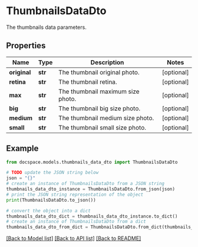# ThumbnailsDataDto

The thumbnails data parameters.

## Properties

Name | Type | Description | Notes
------------ | ------------- | ------------- | -------------
**original** | **str** | The thumbnail original photo. | [optional] 
**retina** | **str** | The thumbnail retina. | [optional] 
**max** | **str** | The thumbnail maximum size photo. | [optional] 
**big** | **str** | The thumbnail big size photo. | [optional] 
**medium** | **str** | The thumbnail medium size photo. | [optional] 
**small** | **str** | The thumbnail small size photo. | [optional] 

## Example

```python
from docspace.models.thumbnails_data_dto import ThumbnailsDataDto

# TODO update the JSON string below
json = "{}"
# create an instance of ThumbnailsDataDto from a JSON string
thumbnails_data_dto_instance = ThumbnailsDataDto.from_json(json)
# print the JSON string representation of the object
print(ThumbnailsDataDto.to_json())

# convert the object into a dict
thumbnails_data_dto_dict = thumbnails_data_dto_instance.to_dict()
# create an instance of ThumbnailsDataDto from a dict
thumbnails_data_dto_from_dict = ThumbnailsDataDto.from_dict(thumbnails_data_dto_dict)
```
[[Back to Model list]](../README.md#documentation-for-models) [[Back to API list]](../README.md#documentation-for-api-endpoints) [[Back to README]](../README.md)



